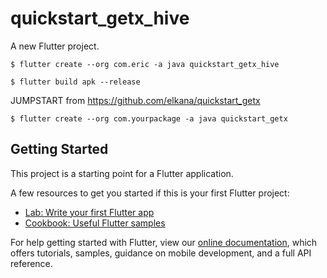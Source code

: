 # quickstart_getx_hive

A new Flutter project.

```
$ flutter create --org com.eric -a java quickstart_getx_hive

$ flutter build apk --release
```

JUMPSTART from https://github.com/elkana/quickstart_getx

```
$ flutter create --org com.yourpackage -a java quickstart_getx
```

## Getting Started

This project is a starting point for a Flutter application.

A few resources to get you started if this is your first Flutter project:

- [Lab: Write your first Flutter app](https://flutter.dev/docs/get-started/codelab)
- [Cookbook: Useful Flutter samples](https://flutter.dev/docs/cookbook)

For help getting started with Flutter, view our
[online documentation](https://flutter.dev/docs), which offers tutorials,
samples, guidance on mobile development, and a full API reference.
